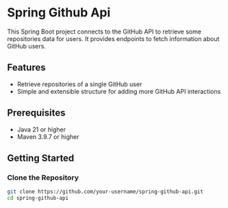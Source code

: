 
# Spring Github Api

This Spring Boot project connects to the GitHub API to retrieve some repositories data for users. It provides endpoints to fetch information about GitHub users.

## Features

- Retrieve repositories of a single GitHub user
- Simple and extensible structure for adding more GitHub API interactions

## Prerequisites

- Java 21 or higher
- Maven 3.9.7 or higher

## Getting Started

### Clone the Repository

```bash
git clone https://github.com/your-username/spring-github-api.git
cd spring-github-api